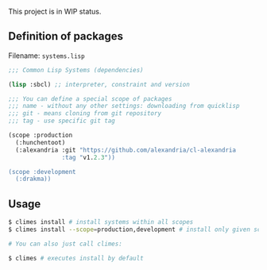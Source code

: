 This project is in WIP status.

## Definition of packages

Filename: `systems.lisp`

```lisp
;;; Common Lisp Systems (dependencies)

(lisp :sbcl) ;; interpreter, constraint and version

;;; You can define a special scope of packages
;;; name - without any other settings: downloading from quicklisp
;;; git - means cloning from git repository
;;; tag - use specific git tag

(scope :production
  (:hunchentoot)
  (:alexandria :git "https://github.com/alexandria/cl-alexandria
               :tag "v1.2.3"))

(scope :development
  (:drakma))
```

## Usage

```bash
$ climes install # install systems within all scopes
$ climes install --scope=production,development # install only given scope(s)

# You can also just call climes:

$ climes # executes install by default
```